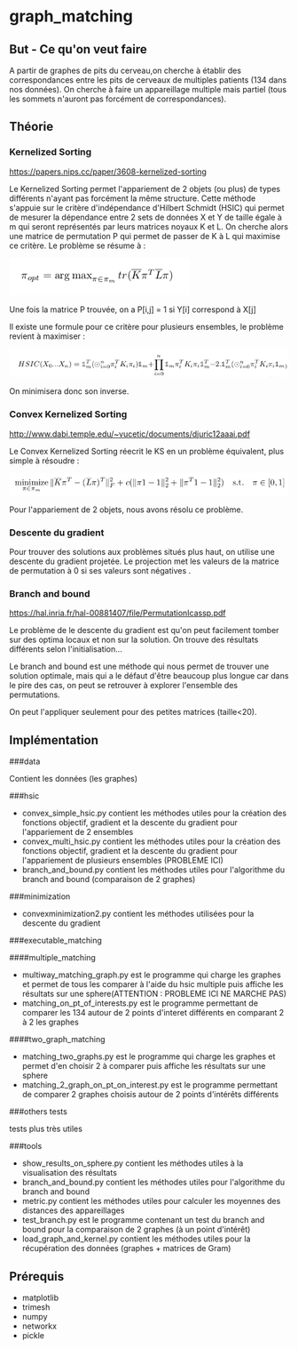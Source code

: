 # graph_matching

## But - Ce qu'on veut faire

A partir de graphes de pits du cerveau,on cherche à établir des
 correspondances entre les pits de cerveaux de multiples patients 
(134 dans nos données). On cherche à faire un appareillage multiple mais partiel
(tous les sommets n'auront pas forcément de correspondances).

## Théorie

### Kernelized Sorting

https://papers.nips.cc/paper/3608-kernelized-sorting

Le Kernelized Sorting permet l'appariement de 2 objets (ou plus) de types 
différents n'ayant pas forcément la même structure. 
Cette méthode s'appuie sur le critère d'indépendance d'Hilbert Schmidt 
(HSIC) qui permet de mesurer la dépendance entre 2 sets de données X et Y de taille égale
 à m qui seront représentés par leurs matrices noyaux K et L. 
On cherche alors une matrice de permutation P qui permet de passer de K à L 
qui maximise ce critère.
Le problème se résume à :

![alt text](readme_image/simple_argmax.png)

Une fois la matrice P trouvée, on a P[i,j] = 1 si Y[i] correspond à X[j] 

Il existe une formule pour ce critère pour plusieurs ensembles, 
le problème revient à maximiser :

![alt text](readme_image/multi.png)

On minimisera donc son inverse.

### Convex Kernelized Sorting

http://www.dabi.temple.edu/~vucetic/documents/djuric12aaai.pdf

Le Convex Kernelized Sorting réecrit le KS en un problème équivalent, plus simple à résoudre :

![alt text](readme_image/convex.png)

Pour l'appariement de 2 objets, nous avons résolu ce problème.

### Descente du gradient 

Pour trouver des solutions aux problèmes situés plus haut, 
on utilise une descente du gradient projetée. 
Le projection met les valeurs de la matrice de permutation à 0 si ses valeurs sont négatives
. 

### Branch and bound

https://hal.inria.fr/hal-00881407/file/PermutationIcassp.pdf

Le problème de le descente du gradient est qu'on peut facilement tomber sur des optima locaux 
et non sur la solution. On trouve des résultats différents selon l'initialisation...

Le branch and bound est une méthode qui nous permet de trouver une solution optimale, mais qui a le défaut 
d'être beaucoup plus longue car dans le pire des cas, on peut se retrouver à explorer l'ensemble
des permutations.

On peut l'appliquer seulement pour des petites matrices (taille<20).


## Implémentation

###data

Contient les données (les graphes)

###hsic
- convex_simple_hsic.py contient les méthodes utiles pour la création des fonctions objectif,
gradient et la descente du gradient pour l'appariement de 2 ensembles
- convex_multi_hsic.py contient les méthodes utiles pour la création des fonctions objectif,
gradient et la descente du gradient pour l'appariement de plusieurs ensembles (PROBLEME ICI)
- branch_and_bound.py contient les méthodes utiles pour l'algorithme du branch and bound (comparaison de 2 graphes)

###minimization
- convexminimization2.py contient les méthodes utilisées pour la descente du gradient

###executable_matching

####multiple_matching

- multiway_matching_graph.py est le programme qui charge les graphes et permet de tous les comparer à l'aide du hsic multiple puis affiche les résultats sur une sphere(ATTENTION : PROBLEME ICI NE MARCHE PAS)
- matching_on_pt_of_interests.py est le programme permettant de comparer les 134 autour de 2 points d'interet différents en comparant 2 à 2 les graphes

####two_graph_matching

- matching_two_graphs.py est le programme qui charge les graphes et permet d'en choisir 2 à comparer puis affiche les résultats sur une sphere
- matching_2_graph_on_pt_on_interest.py  est le programme permettant de comparer 2 graphes choisis autour de 2 points d'intérêts différents

###others tests 

tests plus très utiles

###tools
- show_results_on_sphere.py contient les méthodes utiles à la visualisation des résultats
- branch_and_bound.py contient les méthodes utiles pour l'algorithme du branch and bound
- metric.py contient les méthodes utiles pour calculer les moyennes des distances des appareillages
- test_branch.py est le programme contenant un test du branch and bound pour la comparaison de 2 graphes (à un point d'intérêt)
- load_graph_and_kernel.py contient les méthodes utiles pour la récupération des données (graphes + matrices de Gram)



## Prérequis

- matplotlib
- trimesh
- numpy
- networkx
- pickle



